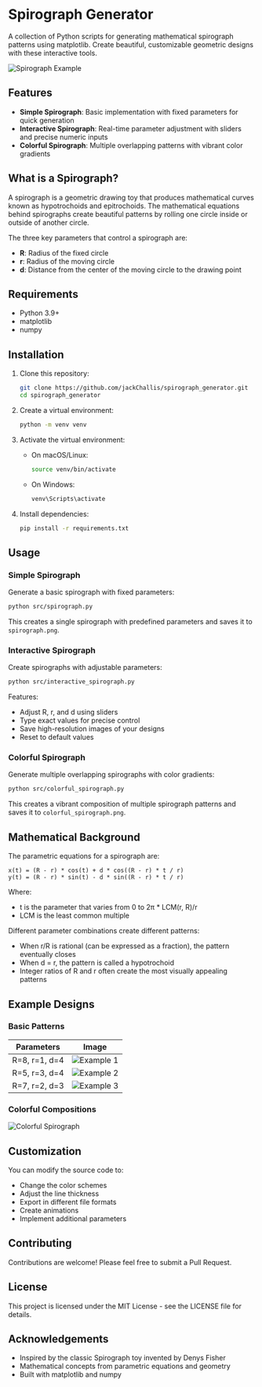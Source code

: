 # Spirograph Generator

A collection of Python scripts for generating mathematical spirograph patterns using matplotlib. Create beautiful, customizable geometric designs with these interactive tools.

![Spirograph Example](images/spirograph_example.png)

## Features

- **Simple Spirograph**: Basic implementation with fixed parameters for quick generation
- **Interactive Spirograph**: Real-time parameter adjustment with sliders and precise numeric inputs
- **Colorful Spirograph**: Multiple overlapping patterns with vibrant color gradients

## What is a Spirograph?

A spirograph is a geometric drawing toy that produces mathematical curves known as hypotrochoids and epitrochoids. The mathematical equations behind spirographs create beautiful patterns by rolling one circle inside or outside of another circle.

The three key parameters that control a spirograph are:
- **R**: Radius of the fixed circle
- **r**: Radius of the moving circle 
- **d**: Distance from the center of the moving circle to the drawing point

## Requirements

- Python 3.9+
- matplotlib
- numpy

## Installation

1. Clone this repository:
   ```bash
   git clone https://github.com/jackChallis/spirograph_generator.git
   cd spirograph_generator
   ```

2. Create a virtual environment:
   ```bash
   python -m venv venv
   ```

3. Activate the virtual environment:
   - On macOS/Linux:
     ```bash
     source venv/bin/activate
     ```
   - On Windows:
     ```bash
     venv\Scripts\activate
     ```

4. Install dependencies:
   ```bash
   pip install -r requirements.txt
   ```

## Usage

### Simple Spirograph

Generate a basic spirograph with fixed parameters:

```bash
python src/spirograph.py
```

This creates a single spirograph with predefined parameters and saves it to `spirograph.png`.

### Interactive Spirograph

Create spirographs with adjustable parameters:

```bash
python src/interactive_spirograph.py
```

Features:
- Adjust R, r, and d using sliders
- Type exact values for precise control
- Save high-resolution images of your designs
- Reset to default values

### Colorful Spirograph

Generate multiple overlapping spirographs with color gradients:

```bash
python src/colorful_spirograph.py
```

This creates a vibrant composition of multiple spirograph patterns and saves it to `colorful_spirograph.png`.

## Mathematical Background

The parametric equations for a spirograph are:

```
x(t) = (R - r) * cos(t) + d * cos((R - r) * t / r)
y(t) = (R - r) * sin(t) - d * sin((R - r) * t / r)
```

Where:
- t is the parameter that varies from 0 to 2π * LCM(r, R)/r
- LCM is the least common multiple

Different parameter combinations create different patterns:
- When r/R is rational (can be expressed as a fraction), the pattern eventually closes
- When d = r, the pattern is called a hypotrochoid
- Integer ratios of R and r often create the most visually appealing patterns

## Example Designs

### Basic Patterns
| Parameters | Image |
|------------|-------|
| R=8, r=1, d=4 | ![Example 1](images/spirograph_R8.00_r1.00_d4.00.png) |
| R=5, r=3, d=4 | ![Example 2](images/spirograph_R5.00_r3.00_d4.00.png) |
| R=7, r=2, d=3 | ![Example 3](images/spirograph_R7.00_r2.00_d3.00.png) |

### Colorful Compositions
![Colorful Spirograph](images/colorful_spirograph.png)

## Customization

You can modify the source code to:
- Change the color schemes
- Adjust the line thickness
- Export in different file formats
- Create animations
- Implement additional parameters

## Contributing

Contributions are welcome! Please feel free to submit a Pull Request.

## License

This project is licensed under the MIT License - see the LICENSE file for details.

## Acknowledgements

- Inspired by the classic Spirograph toy invented by Denys Fisher
- Mathematical concepts from parametric equations and geometry
- Built with matplotlib and numpy
